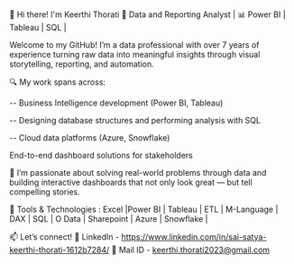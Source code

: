👋 Hi there! I'm Keerthi Thorati
🎯 Data and Reporting Analyst | 📊 Power BI | Tableau | SQL |

Welcome to my GitHub! I’m a data professional with over 7 years of experience turning raw data into meaningful insights through visual storytelling, reporting, and automation.

🔍 My work spans across:

-- Business Intelligence development (Power BI, Tableau)

-- Designing database structures and performing analysis with SQL

-- Cloud data platforms (Azure, Snowflake)

End-to-end dashboard solutions for stakeholders

💼 I’m passionate about solving real-world problems through data and building interactive dashboards that not only look great — but tell compelling stories.

🔧 Tools & Technologies : 
  Excel |Power BI | Tableau | ETL | M-Language | DAX | SQL | O Data | Sharepoint |  Azure | Snowflake |

📫 Let’s connect!
🔗 LinkedIn - https://www.linkedin.com/in/sai-satya-keerthi-thorati-1612b7284/
📧 Mail ID  -   keerthi.thorati2023@gmail.com


